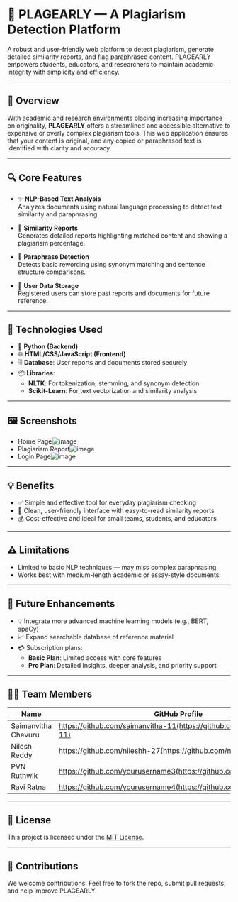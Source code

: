 # 📄 PLAGEARLY — A Plagiarism Detection Platform

A robust and user-friendly web platform to detect plagiarism, generate detailed similarity reports, and flag paraphrased content. PLAGEARLY empowers students, educators, and researchers to maintain academic integrity with simplicity and efficiency.

---

## 🚀 Overview

With academic and research environments placing increasing importance on originality, **PLAGEARLY** offers a streamlined and accessible alternative to expensive or overly complex plagiarism tools. This web application ensures that your content is original, and any copied or paraphrased text is identified with clarity and accuracy.

---

## 🔍 Core Features

- ✨ **NLP-Based Text Analysis**  
  Analyzes documents using natural language processing to detect text similarity and paraphrasing.

- 📄 **Similarity Reports**  
  Generates detailed reports highlighting matched content and showing a plagiarism percentage.

- 🔁 **Paraphrase Detection**  
  Detects basic rewording using synonym matching and sentence structure comparisons.

- 📂 **User Data Storage**  
  Registered users can store past reports and documents for future reference.

---

## 🧠 Technologies Used

- 🧰 **Python (Backend)**
- 🌐 **HTML/CSS/JavaScript (Frontend)**
- 🗄️ **Database**: User reports and documents stored securely
- 📦 **Libraries**:
  - **NLTK**: For tokenization, stemming, and synonym detection
  - **Scikit-Learn**: For text vectorization and similarity analysis

---

## 🖼️ Screenshots



- Home Page![image](https://github.com/user-attachments/assets/08eec000-174f-46b6-81dc-cfeb003ae57a)
- Plagiarism Report![image](https://github.com/user-attachments/assets/49fb54e0-77af-4289-b148-7b31a528a4f0)
- Login Page![image](https://github.com/user-attachments/assets/fe30606a-ac7c-469f-a068-f39ba08eee14)


---

## 💡 Benefits

- ✅ Simple and effective tool for everyday plagiarism checking
- 🧾 Clean, user-friendly interface with easy-to-read similarity reports
- 💰 Cost-effective and ideal for small teams, students, and educators

---

## ⚠️ Limitations

- Limited to basic NLP techniques — may miss complex paraphrasing
- Works best with medium-length academic or essay-style documents

---

## 🔮 Future Enhancements

- 💡 Integrate more advanced machine learning models (e.g., BERT, spaCy)
- 📈 Expand searchable database of reference material
- 💳 Subscription plans:
  - **Basic Plan**: Limited access with core features
  - **Pro Plan**: Detailed insights, deeper analysis, and priority support

---

## 🧑‍💻 Team Members

| Name       | GitHub Profile                          |
|------------|------------------------------------------|
| Saimanvitha Chevuru | https://github.com/saimanvitha-11(https://github.com/saimanvitha-11) |
| Nilesh Reddy | https://github.com/nileshh-27(https://github.com/nileshh-27) |
| PVN Ruthwik | https://github.com/yourusername3(https://github.com/yourusername3) |
| Ravi Ratna | https://github.com/yourusername4(https://github.com/yourusername4) |


---

## 📜 License

This project is licensed under the [MIT License](LICENSE).

---

## 🙌 Contributions

We welcome contributions! Feel free to fork the repo, submit pull requests, and help improve PLAGEARLY.

